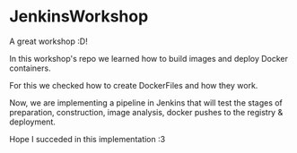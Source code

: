 # JenkinsWorkshop
A great workshop :D!

In this workshop's repo we learned how to build images and deploy Docker containers.

For this we checked how to create DockerFiles and how they work. 

Now, we are implementing a pipeline in Jenkins that will test the stages of preparation, construction, image analysis, docker pushes to the registry & deployment.

Hope I succeded in this implementation :3
